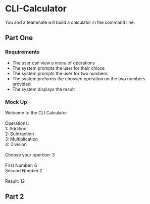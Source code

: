 <h1>CLI-Calculator</h1>

You and a teammate will build a calculator in the command line. 

<h2>Part One</h2>
<h3>Requirements</h3>
<ul>
  <li>The user can view a menu of operations</li>
  <li>The system prompts the user for their chioce</li>
  <li>The system prompts the user for two numbers</li>
  <li>The system preforms the chossen operation on the two numbers provided</li>
  <li>The system displays the result</li>
 </ul>
<h3>Mock Up</h3>
Welcome to the CLI Calculator
<br><br>
Operations:
<br>
1: Addition
<br>
2: Subtraction
<br>
3: Multiplication
<br>
4: Division
<br><br>
Choose your opertion: 3
<br><br>
First Number: 6
<br>
Second Number 2
<br><br>
Result: 12

<h2>Part 2</h2>
